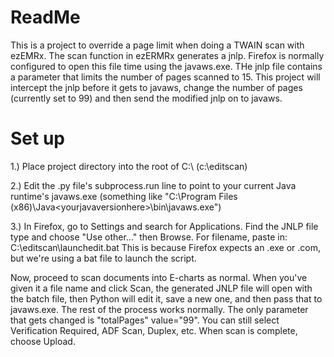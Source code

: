 # ReadMe

This is a project to override a page limit when doing a TWAIN scan with ezEMRx. The scan function in ezERMRx generates a jnlp. Firefox is normally configured to open this file time using the javaws.exe.  THe jnlp file contains a parameter that limits the number of pages scanned to 15.  This project will intercept the jnlp before it gets to javaws, change the number of pages (currently set to 99) and then send the modified jnlp on to javaws.

# Set up
1.) Place project directory into the root of C:\  (c:\editscan)

2.) Edit the .py file's subprocess.run line to point to your current Java runtime's javaws.exe (something like "C:\Program Files (x86)\Java\<yourjavaversionhere>\bin\javaws.exe")

3.) In Firefox, go to Settings and search for Applications. Find the JNLP file type and choose "Use other..." then Browse. For filename, paste in:  C:\editscan\launchedit.bat   This is because Firefox expects an .exe or .com, but we're using a bat file to launch the script.

Now, proceed to scan documents into E-charts as normal. When you've given it a file name and click Scan, the generated JNLP file will open with the batch file, then Python will edit it, save a new one, and then pass that to javaws.exe. The rest of the process works normally.  The only parameter that gets changed is "totalPages" value="99".  You can still select Verification Required, ADF Scan, Duplex, etc.  When scan is complete, choose Upload.
